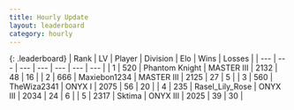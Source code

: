 ```yaml
---
title: Hourly Update
layout: leaderboard
category: hourly
---
```


{: .leaderboard}
| Rank | LV | Player | Division | Elo | Wins | Losses |
| --- | --- | --- | --- | --- | --- | --- |
| <span data-change="0">1</span> | 520 | <span title="ID: 742939">Phantom Knight</span> | MASTER III | <span data-change="0">2132</span> | <span data-change="0">48</span> | <span data-change="0">16</span> |
| <span data-change="0">2</span> | 666 | <span title="ID: 410122">Maxiebon1234</span> | MASTER III | <span data-change="4">2125</span> | <span data-change="2">27</span> | <span data-change="2">5</span> |
| <span data-change="0">3</span> | 560 | <span title="ID: 178216">TheWiza2341</span> | ONYX I | <span data-change="0">2075</span> | <span data-change="0">56</span> | <span data-change="0">20</span> |
| <span data-change="0">4</span> | 235 | <span title="ID: 400903">Rasel_Lily_Rose</span> | ONYX III | <span data-change="-3">2034</span> | <span data-change="1">24</span> | <span data-change="1">6</span> |
| <span data-change="1">5</span> | 2317 | <span title="ID: 353063">Sktima</span> | ONYX III | <span data-change="0">2025</span> | <span data-change="0">39</span> | <span data-change="0">30</span> |